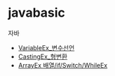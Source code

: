 # javabasic

자바 
* [VariableEx_변수선언](https://github.com/SohyunOh/javabasic/tree/master/day01)
* [CastingEx_형변환](https://github.com/SohyunOh/javabasic/tree/master/day02/src/day02)
* [ArrayEx 배열/if/Switch/WhileEx](https://github.com/SohyunOh/javabasic/tree/master/day03)


